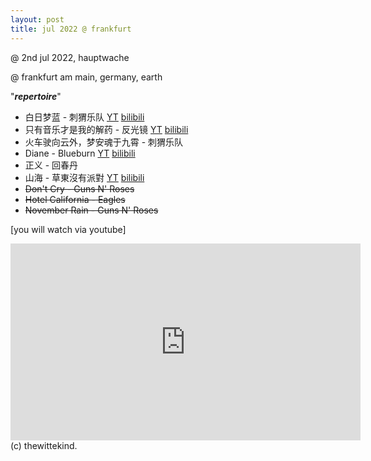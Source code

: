 ```yaml
---
layout: post
title: jul 2022 @ frankfurt
---
```


 @ 2nd jul 2022, hauptwache

 @ frankfurt am main, germany, earth

 "***repertoire***"

  - 白日梦蓝 - 刺猬乐队 [YT](https://youtu.be/lvK9XvUL_3M) [bilibili](https://www.bilibili.com/video/BV1nF411K7sy?share_source=copy_web&vd_source=cb475050fc994dc4d97590ca4e3ff0a5)
  - 只有音乐才是我的解药 - 反光镜 [YT](https://youtu.be/-coilN-OhcY) [bilibili](https://space.bilibili.com/1892551847?spm_id_from=333.337.search-card.all.click)
  - 火车驶向云外，梦安魂于九霄 - 刺猬乐队
  - Diane - Blueburn [YT](https://youtu.be/lvK9XvUL_3M) [bilibili](https://www.bilibili.com/video/BV1ce4y197pj?share_source=copy_web&vd_source=cb475050fc994dc4d97590ca4e3ff0a5)
  - 正义 - 回春丹
  - 山海 - 草東沒有派對 [YT](https://youtu.be/az-t8uYsSGY) [bilibili](https://space.bilibili.com/1892551847?spm_id_from=333.337.search-card.all.click)
  - ~~Don't Cry - Guns N' Roses~~
  - ~~Hotel California - Eagles~~
  - ~~November Rain - Guns N' Roses~~
  
[you will watch via youtube]

<iframe width="560" height="315" src="https://www.youtube.com/embed/2ME9gpwEw1g" title="YouTube video player" frameborder="0" allow="accelerometer; autoplay; clipboard-write; encrypted-media; gyroscope; picture-in-picture" allowfullscreen></iframe>

<br>
(c) thewittekind.
 &nbsp;